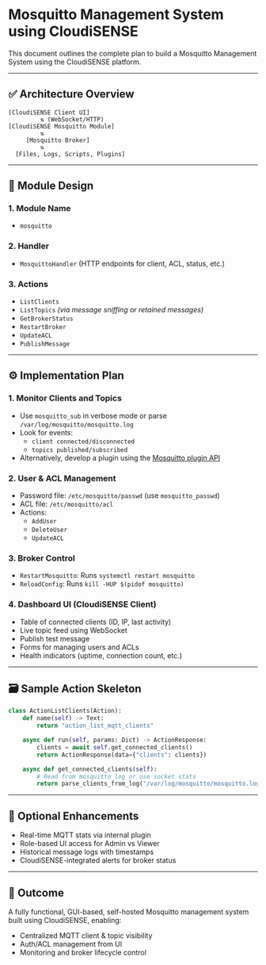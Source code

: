 
# Mosquitto Management System using CloudiSENSE

This document outlines the complete plan to build a Mosquitto Management System using the CloudiSENSE platform.

---

## ✅ Architecture Overview

```
[CloudiSENSE Client UI]
         ⇅ (WebSocket/HTTP)
[CloudiSENSE Mosquitto Module]
         ⇅
     [Mosquitto Broker]
         ⇅
  [Files, Logs, Scripts, Plugins]
```

---

## 🧩 Module Design

### 1. Module Name
- `mosquitto`

### 2. Handler
- `MosquittoHandler` (HTTP endpoints for client, ACL, status, etc.)

### 3. Actions
- `ListClients`
- `ListTopics` *(via message sniffing or retained messages)*
- `GetBrokerStatus`
- `RestartBroker`
- `UpdateACL`
- `PublishMessage`

---

## ⚙️ Implementation Plan

### 1. Monitor Clients and Topics
- Use `mosquitto_sub` in verbose mode or parse `/var/log/mosquitto/mosquitto.log`
- Look for events:
  - `client connected/disconnected`
  - `topics published/subscribed`
- Alternatively, develop a plugin using the [Mosquitto plugin API](https://mosquitto.org/api/files/mosquitto_plugin-2.html)

### 2. User & ACL Management
- Password file: `/etc/mosquitto/passwd` (use `mosquitto_passwd`)
- ACL file: `/etc/mosquitto/acl`
- Actions:
  - `AddUser`
  - `DeleteUser`
  - `UpdateACL`

### 3. Broker Control
- `RestartMosquitto`: Runs `systemctl restart mosquitto`
- `ReloadConfig`: Runs `kill -HUP $(pidof mosquitto)`

### 4. Dashboard UI (CloudiSENSE Client)
- Table of connected clients (ID, IP, last activity)
- Live topic feed using WebSocket
- Publish test message
- Forms for managing users and ACLs
- Health indicators (uptime, connection count, etc.)

---

## 🗃️ Sample Action Skeleton

```python
class ActionListClients(Action):
    def name(self) -> Text:
        return "action_list_mqtt_clients"

    async def run(self, params: Dict) -> ActionResponse:
        clients = await self.get_connected_clients()
        return ActionResponse(data={"clients": clients})

    async def get_connected_clients(self):
        # Read from mosquitto log or use socket stats
        return parse_clients_from_log("/var/log/mosquitto/mosquitto.log")
```

---

## 🔐 Optional Enhancements

- Real-time MQTT stats via internal plugin
- Role-based UI access for Admin vs Viewer
- Historical message logs with timestamps
- CloudiSENSE-integrated alerts for broker status

---

## 🚀 Outcome

A fully functional, GUI-based, self-hosted Mosquitto management system built using CloudiSENSE, enabling:
- Centralized MQTT client & topic visibility
- Auth/ACL management from UI
- Monitoring and broker lifecycle control
